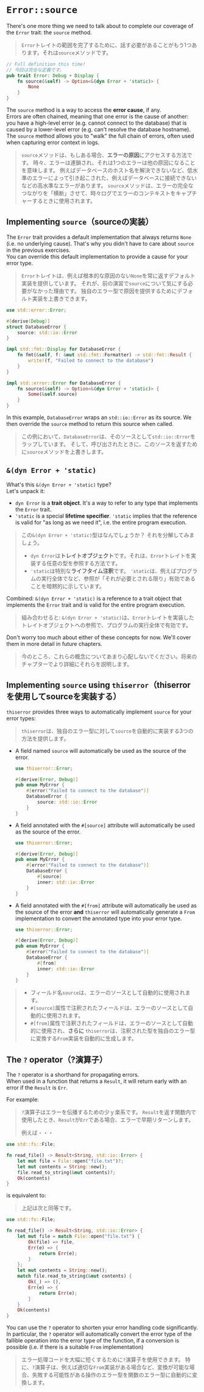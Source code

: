 # `Error::source`

There's one more thing we need to talk about to complete our coverage of the `Error` trait: the `source` method.

> `Error`トレイトの範囲を完了するために、話す必要があることがもう1つあります。それは`source`メソッドです。

```rust
// Full definition this time!
// 今回は完全な定義です。
pub trait Error: Debug + Display {
    fn source(&self) -> Option<&(dyn Error + 'static)> {
        None
    }
}
```

The `source` method is a way to access the **error cause**, if any.\
Errors are often chained, meaning that one error is the cause of another: you have a high-level error (e.g.
cannot connect to the database) that is caused by a lower-level error (e.g. can't resolve the database hostname).
The `source` method allows you to "walk" the full chain of errors, often used when capturing error context in logs.

> `source`メソッドは、もしある場合、**エラーの原因**にアクセスする方法です。
> 時々、エラーは連鎖され、それは1つのエラーは他の原因になることを意味します。
> 例えばデータベースのホスト名を解決できないなど、低水準のエラーによって引き起こされた、例えばデータベースに接続できないなどの高水準なエラーがあります。
> `source`メソッドは、エラーの完全なつながりを「横断」させて、時々ログでエラーのコンテキストをキャプチャーするときに使用されます。

## Implementing `source`（sourceの実装）

The `Error` trait provides a default implementation that always returns `None` (i.e. no underlying cause). That's why
you didn't have to care about `source` in the previous exercises.\
You can override this default implementation to provide a cause for your error type.

> `Error`トレイトは、例えば根本的な原因のない`None`を常に返すデフォルト実装を提供しています。
> それが、前の演習で`source`について気にする必要がなかった理由です。
> 独自のエラー型で原因を提供するためにデフォルト実装を上書きできます。

```rust
use std::error::Error;

#[derive(Debug)]
struct DatabaseError {
    source: std::io::Error
}

impl std::fmt::Display for DatabaseError {
    fn fmt(&self, f: &mut std::fmt::Formatter) -> std::fmt::Result {
        write!(f, "Failed to connect to the database")
    }
}

impl std::error::Error for DatabaseError {
    fn source(&self) -> Option<&(dyn Error + 'static)> {
        Some(&self.source)
    }
}
```

In this example, `DatabaseError` wraps an `std::io::Error` as its source.
We then override the `source` method to return this source when called.

> この例において、`DatabaseError`は、そのソースとして`std::io::Error`をラップしています。
> そして、呼び出されたときに、このソースを返すために`source`メソッドを上書きします。

## `&(dyn Error + 'static)`

What's this `&(dyn Error + 'static)` type?\
Let's unpack it:

- `dyn Error` is a **trait object**. It's a way to refer to any type that implements the `Error` trait.
- `'static` is a special **lifetime specifier**.
  `'static` implies that the reference is valid for "as long as we need it", i.e. the entire program execution.

> この`&(dyn Error + 'static)`型はなんでしょうか？
> それを分解してみましょう。
>
> - `dyn Error`は**トレイトオブジェクト**です。それは、`Error`トレイトを実装する任意の型を参照する方法です。
> - `'static`は特別な**ライフタイム注釈**です。
>   `'static`は、例えばプログラムの実行全体でなど、参照が「それが必要とされる限り」有効であることを暗黙的に示しています。

Combined: `&(dyn Error + 'static)` is a reference to a trait object that implements the `Error` trait
and is valid for the entire program execution.

> 組み合わせると: `&(dyn Error + 'static)`は、`Error`トレイトを実装したトレイトオブジェクトへの参照で、プログラムの実行全体で有効です。

Don't worry too much about either of these concepts for now. We'll cover them in more detail in future chapters.

> 今のところ、これらの概念についてあまり心配しないでください。将来のチャプターでより詳細にそれらを説明します。

## Implementing `source` using `thiserror`（thiserrorを使用してsourceを実装する）

`thiserror` provides three ways to automatically implement `source` for your error types:

> `thiserror`は、独自のエラー型に対して`source`を自動的に実装する3つの方法を提供します。

- A field named `source` will automatically be used as the source of the error.

  ```rust
  use thiserror::Error;

  #[derive(Error, Debug)]
  pub enum MyError {
      #[error("Failed to connect to the database")]
      DatabaseError {
          source: std::io::Error
      }
  }
  ```

- A field annotated with the `#[source]` attribute will automatically be used as the source of the error.

  ```rust
  use thiserror::Error;

  #[derive(Error, Debug)]
  pub enum MyError {
      #[error("Failed to connect to the database")]
      DatabaseError {
          #[source]
          inner: std::io::Error
      }
  }
  ```

- A field annotated with the `#[from]` attribute will automatically be used as the source of the error **and**
  `thiserror` will automatically generate a `From` implementation to convert the annotated type into your error type.

  ```rust
  use thiserror::Error;

  #[derive(Error, Debug)]
  pub enum MyError {
      #[error("Failed to connect to the database")]
      DatabaseError {
          #[from]
          inner: std::io::Error
      }
  }
  ```

> - フィールド名`source`は、エラーのソースとして自動的に使用されます。
> - `#[source]`属性で注釈されたフィールドは、エラーのソースとして自動的に使用されます。
> - `#[from]`属性で注釈されたフィールドは、エラーのソースとして自動的に使用され、**さらに** `thiserror`は、注釈された型を独自のエラー型に変換する`From`実装を自動的に生成します。

## The `?` operator（?演算子）

The `?` operator is a shorthand for propagating errors.\
When used in a function that returns a `Result`, it will return early with an error if the `Result` is `Err`.

For example:

> `?`演算子はエラーを伝播するための少ｙ楽系です。
> `Result`を返す関数内で使用したとき、`Result`が`Err`である場合、エラーで早期リターンします。
>
> 例えば・・・

```rust
use std::fs::File;

fn read_file() -> Result<String, std::io::Error> {
    let mut file = File::open("file.txt")?;
    let mut contents = String::new();
    file.read_to_string(&mut contents)?;
    Ok(contents)
}
```

is equivalent to:

> 上記は次と同等です。

```rust
use std::fs::File;

fn read_file() -> Result<String, std::io::Error> {
    let mut file = match File::open("file.txt") {
        Ok(file) => file,
        Err(e) => {
            return Err(e);
        }
    };
    let mut contents = String::new();
    match file.read_to_string(&mut contents) {
        Ok(_) => (),
        Err(e) => {
            return Err(e);
        }
    }
    Ok(contents)
}
```

You can use the `?` operator to shorten your error handling code significantly.\
In particular, the `?` operator will automatically convert the error type of the fallible operation into the error type
of the function, if a conversion is possible (i.e. if there is a suitable `From` implementation)

> エラー処理コードを大幅に短くするために`?`演算子を使用できます。
> 特に、`?`演算子は、例えば適切な`From`実装がある場合など、変換が可能な場合、失敗する可能性がある操作のエラー型を関数のエラー型に自動的に変換します。
